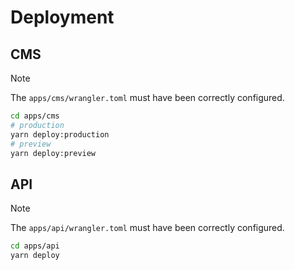 # Deployment

## CMS

> [!NOTE]
> The `apps/cms/wrangler.toml` must have been correctly configured.

```bash
cd apps/cms
# production
yarn deploy:production
# preview
yarn deploy:preview
```

## API

> [!NOTE]
> The `apps/api/wrangler.toml` must have been correctly configured.

```bash
cd apps/api
yarn deploy
```

